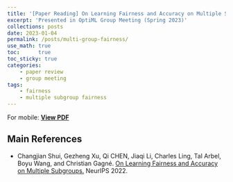 ```yaml
---
title: '[Paper Reading] On Learning Fairness and Accuracy on Multiple Subgroups'
excerpt: 'Presented in OptiML Group Meeting (Spring 2023)'
collections: posts
date: 2023-01-04
permalink: /posts/multi-group-fairness/
use_math: true
toc:      true
toc_sticky: true
categories:
    - paper review
    - group meeting
tags:
    - fairness
    - multiple subgroup fairness
---
```


<object data="/files/group_meeting/GroupMeeting230104_HSCho_MultiGroupFairness.pdf" width="960" height="540" type='application/pdf'></object>
For mobile: [**View PDF**](/files/group_meeting/GroupMeeting230104_HSCho_MultiGroupFairness.pdf)

## Main References

* Changjian Shui, Gezheng Xu, Qi CHEN, Jiaqi Li, Charles Ling, Tal Arbel, Boyu Wang, and Christian Gagné. [On Learning Fairness and Accuracy on Multiple Subgroups.](https://openreview.net/forum?id=YsRH6uVcx2l) NeurIPS 2022.
